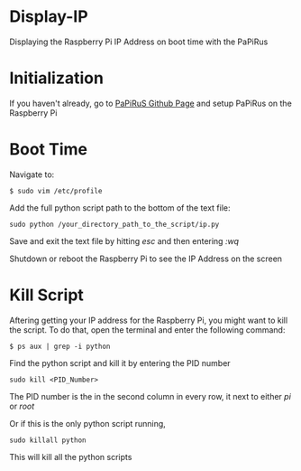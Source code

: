 # Display-IP
Displaying the Raspberry Pi IP Address on boot time with the PaPiRus

# Initialization
If you haven't already, go to [PaPiRuS Github Page](https://github.com/PiSupply/PaPiRus) and setup PaPiRus on the Raspberry Pi

# Boot Time
Navigate to:
```
$ sudo vim /etc/profile
```
Add the full python script path to the bottom of the text file:
```
sudo python /your_directory_path_to_the_script/ip.py
```
Save and exit the text file by hitting _esc_ and then entering _:wq_

Shutdown or reboot the Raspberry Pi to see the IP Address on the screen

# Kill Script
Aftering getting your IP address for the Raspberry Pi, you might want to kill the script. To do that, open the terminal and enter the following command:
```
$ ps aux | grep -i python
```
Find the python script and kill it by entering the PID number
```
sudo kill <PID_Number>
```
The PID number is the in the second column in every row, it next to either _pi_ or _root_

Or if this is the only python script running,
```
sudo killall python
```
This will kill all the python scripts
